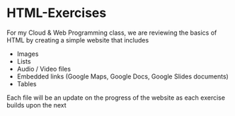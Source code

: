 # HTML-Exercises

For my Cloud & Web Programming class, we are reviewing the basics of HTML by creating a simple website that includes
- Images
- Lists
- Audio / Video files
- Embedded links (Google Maps, Google Docs, Google Slides documents)
- Tables

Each file will be an update on the progress of the website as each exercise builds upon the next
